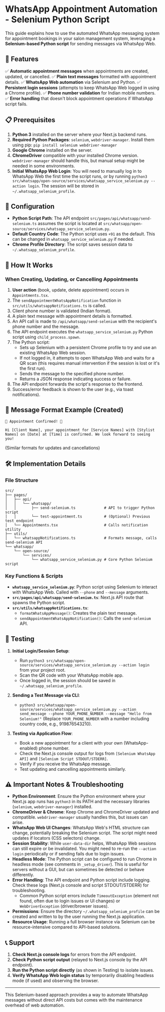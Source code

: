 # WhatsApp Appointment Automation - Selenium Python Script

This guide explains how to use the automated WhatsApp messaging system for appointment bookings in your salon management system, leveraging a **Selenium-based Python script** for sending messages via WhatsApp Web.

## 🚀 Features

✅ **Automatic appointment messages** when appointments are created, updated, or cancelled.
✅ **Plain text messages** formatted with appointment details.
✅ **WhatsApp Web automation** via Selenium and Python.
✅ **Persistent login sessions** (attempts to keep WhatsApp Web logged in using a Chrome profile).
✅ **Phone number validation** for Indian mobile numbers.
✅ **Error handling** that doesn't block appointment operations if WhatsApp script fails.

## 📋 Prerequisites

1.  **Python 3** installed on the server where your Next.js backend runs.
2.  **Required Python Packages**: `selenium`, `webdriver-manager`.
    Install them using pip: `pip install selenium webdriver-manager`
3.  **Google Chrome** installed on the server.
4.  **ChromeDriver** compatible with your installed Chrome version. `webdriver-manager` should handle this, but manual setup might be needed in some environments.
5.  **Initial WhatsApp Web Login**: You will need to manually log in to WhatsApp Web the first time the script runs, or by running `python3 src/whatsapp/open-source/services/whatsapp_service_selenium.py --action login`.
The session will be stored in `~/.whatsapp_selenium_profile`.

## 🔧 Configuration

*   **Python Script Path**: The API endpoint `src/pages/api/whatsapp/send-selenium.ts` assumes the script is located at `src/whatsapp/open-source/services/whatsapp_service_selenium.py`.
*   **Default Country Code**: The Python script uses `+91` as the default. This can be changed in `whatsapp_service_selenium.py` if needed.
*   **Chrome Profile Directory**: The script saves session data to `~/.whatsapp_selenium_profile`.

## 🎯 How It Works

### When Creating, Updating, or Cancelling Appointments

1.  **User action** (book, update, delete appointment) occurs in `Appointments.tsx`.
2.  The `sendAppointmentWhatsAppNotification` function in `src/utils/whatsappNotifications.ts` is called.
3.  Client phone number is validated (Indian format).
4.  A plain text message with appointment details is formatted.
5.  An API call is made to `/api/whatsapp/send-selenium` with the recipient's phone number and the message.
6.  The API endpoint executes the `whatsapp_service_selenium.py` Python script using `child_process.spawn`.
7.  The Python script:
    *   Sets up Selenium with a persistent Chrome profile to try and use an existing WhatsApp Web session.
    *   If not logged in, it attempts to open WhatsApp Web and waits for a QR scan (this requires manual intervention if the session is lost or it's the first run).
    *   Sends the message to the specified phone number.
    *   Returns a JSON response indicating success or failure.
8.  The API endpoint forwards the script's response to the frontend.
9.  Success/error feedback is shown to the user (e.g., via toast notifications).

## 📱 Message Format Example (Created)

```text
🎉 Appointment Confirmed! 🎉

Hi [Client Name], your appointment for [Service Names] with [Stylist Names] on [Date] at [Time] is confirmed. We look forward to seeing you!
```
(Similar formats for updates and cancellations)

## 🛠 Implementation Details

### File Structure
```
src/
├── pages/
│   ├── api/
│   │   └── whatsapp/
│   │       ├── send-selenium.ts             # API to trigger Python script
│   │       └── test-appointment.ts          # (Optional) Previous test endpoint
│   └── Appointments.tsx                     # Calls notification utility
├── utils/
│   └── whatsappNotifications.ts             # Formats message, calls send-selenium API
└── whatsapp/
    └── open-source/
        └── services/
            └── whatsapp_service_selenium.py # Core Python Selenium script
```

### Key Functions & Scripts

*   **`whatsapp_service_selenium.py`**: Python script using Selenium to interact with WhatsApp Web. Called with `--phone` and `--message` arguments.
*   **`src/pages/api/whatsapp/send-selenium.ts`**: Next.js API route that spawns the Python script.
*   **`src/utils/whatsappNotifications.ts`**: 
    *   `formatWhatsAppMessage()`: Creates the plain text message.
    *   `sendAppointmentWhatsAppNotification()`: Calls the `send-selenium` API.

## 🧪 Testing

1.  **Initial Login/Session Setup**:
    *   Run `python3 src/whatsapp/open-source/services/whatsapp_service_selenium.py --action login` from your project root.
    *   Scan the QR code with your WhatsApp mobile app.
    *   Once logged in, the session should be saved in `~/.whatsapp_selenium_profile`.

2.  **Sending a Test Message via CLI**:
    *   `python3 src/whatsapp/open-source/services/whatsapp_service_selenium.py --action send_message --phone YOUR_PHONE_NUMBER --message "Hello from Selenium!"`
    (Replace `YOUR_PHONE_NUMBER` with a number including country code, e.g., 919876543210).

3.  **Testing via Application Flow**:
    *   Book a new appointment for a client with your own (WhatsApp-enabled) phone number.
    *   Check the Next.js console output for logs from `[Selenium WhatsApp API]` and `[Selenium Script STDOUT/STDERR]`.
    *   Verify if you receive the WhatsApp message.
    *   Test updating and cancelling appointments similarly.

## ⚠️ Important Notes & Troubleshooting

*   **Python Environment**: Ensure the Python environment where your Next.js app runs has `python3` in its PATH and the necessary libraries (`selenium`, `webdriver-manager`) installed.
*   **ChromeDriver & Chrome**: Keep Chrome and ChromeDriver updated and compatible. `webdriver-manager` usually handles this, but issues can arise.
*   **WhatsApp Web UI Changes**: WhatsApp Web's HTML structure can change, potentially breaking the Selenium script. The script might need updates if locators (CSS selectors) change.
*   **Session Stability**: While `user-data-dir` helps, WhatsApp Web sessions can still expire or be invalidated. You might need to re-run the `--action login` periodically or if sending fails due to login issues.
*   **Headless Mode**: The Python script can be configured to run Chrome in headless mode (see comments in `_setup_driver`). This is useful for servers without a GUI, but can sometimes be detected or behave differently.
*   **Error Handling**: The API endpoint and Python script include logging. Check these logs (Next.js console and script STDOUT/STDERR) for troubleshooting.
    *   Common Python script errors include `TimeoutException` (element not found, often due to login issues or UI changes) or `WebDriverException` (driver/browser issues).
*   **Permissions**: Ensure the directory `~/.whatsapp_selenium_profile` can be created and written to by the user running the Next.js application.
*   **Resource Usage**: Running a full browser instance via Selenium can be resource-intensive compared to API-based solutions.

## 📞 Support

1.  **Check Next.js console logs** for errors from the API endpoint.
2.  **Check Python script output** (relayed to Next.js console by the API endpoint).
3.  **Run the Python script directly** (as shown in Testing) to isolate issues.
4.  **Verify WhatsApp Web login status** by temporarily disabling headless mode (if used) and observing the browser.

---

This Selenium-based approach provides a way to automate WhatsApp messages without direct API costs but comes with the maintenance overhead of web automation. 